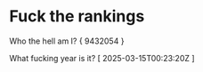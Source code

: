 # Fuck the rankings

Who the hell am I?
{ 9432054 }

What fucking year is it?
[ 2025-03-15T00:23:20Z ]

